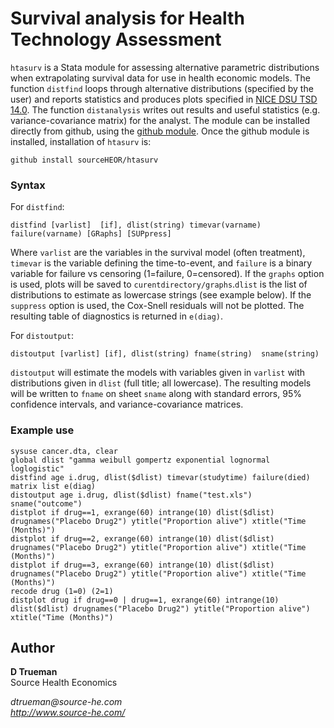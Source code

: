 # Survival analysis for Health Technology Assessment



`htasurv` is a Stata module for assessing alternative parametric distributions when extrapolating survival data for use in health economic models. The function `distfind` loops through alternative distributions (specified by the user) and reports statistics and produces plots specified in [NICE DSU TSD 14.0](http://www.nicedsu.org.uk/NICE%20DSU%20TSD%20Survival%20analysis.updated%20March%202013.v2.pdf). The function `distanalysis` writes out results and useful statistics (e.g. variance-covariance matrix) for the analyst. The module can be installed directly from github, using the [github module](https://github.com/haghish/github). Once the github module is installed, installation of `htasurv` is:

	github install sourceHEOR/htasurv

### Syntax
For `distfind`:

    distfind [varlist]  [if], dlist(string) timevar(varname) failure(varname) [GRaphs] [SUPpress]

Where `varlist` are the variables in the survival model (often treatment), `timevar` is the variable defining the time-to-event, and `failure` is a binary variable for failure vs censoring (1=failure, 0=censored). If the `graphs` option is used, plots will be saved to `curentdirectory/graphs`.`dlist` is the list of distributions to estimate as lowercase strings (see example below).  If the `suppress` option is used, the Cox-Snell residuals will not be plotted. The resulting table of diagnostics is returned in `e(diag)`. 

For `distoutput`:
	
	distoutput [varlist] [if], dlist(string) fname(string)	sname(string)

`distoutput` will estimate the models with variables given in `varlist` with distributions given in `dlist` (full title; all lowercase). The resulting models will be written to `fname` on sheet `sname` along with standard errors, 95% confidence intervals, and variance-covariance matrices.


### Example use

	sysuse cancer.dta, clear
	global dlist "gamma weibull gompertz exponential lognormal loglogistic"
	distfind age i.drug, dlist($dlist) timevar(studytime) failure(died)
	matrix list e(diag)
	distoutput age i.drug, dlist($dlist) fname("test.xls") sname("outcome")
	distplot if drug==1, exrange(60) intrange(10) dlist($dlist) drugnames("Placebo Drug2") ytitle("Proportion alive") xtitle("Time (Months)")
	distplot if drug==2, exrange(60) intrange(10) dlist($dlist) drugnames("Placebo Drug2") ytitle("Proportion alive") xtitle("Time (Months)")
	distplot if drug==3, exrange(60) intrange(10) dlist($dlist) drugnames("Placebo Drug2") ytitle("Proportion alive") xtitle("Time (Months)")
	recode drug (1=0) (2=1)
	distplot drug if drug==0 | drug==1, exrange(60) intrange(10) dlist($dlist) drugnames("Placebo Drug2") ytitle("Proportion alive") xtitle("Time (Months)")

	

Author
------
  **D Trueman**  
  Source Health Economics
  
  _dtrueman@source-he.com_     
  _http://www.source-he.com/_  

